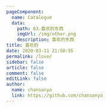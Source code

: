 ```yaml
---
pageComponent:
  name: Catalogue
  data:
    path: 03.喜欢的东西
    imgUrl: /img/other.png
    description: 喜欢的东西
title: 喜欢的
date: 2020-03-11 21:50:55
permalink: /love/
sidebar: false
article: false
comment: false
editLink: false
author:
  name: chansanya
  link: https://github.com/chansanya
---
```

